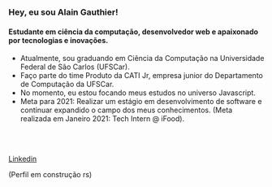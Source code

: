 ### Hey, eu sou Alain Gauthier!

#### Estudante em ciência da computação, desenvolvedor web e apaixonado por tecnologias e inovações. 

- Atualmente, sou graduando em Ciência da Computação na Universidade Federal de São Carlos (UFSCar).
- Faço parte do time Produto da CATI Jr, empresa junior do Departamento de Computação da UFSCar.
- No momento, eu estou focando meus estudos no universo Javascript.
- Meta para 2021: Realizar um estágio em desenvolvimento de software e continuar expandido o campo dos meus conhecimentos. (Meta realizada em Janeiro 2021: Tech Intern @ iFood).


<br/><br/>

[Linkedin](https://www.linkedin.com/in/alaingauthier76)

(Perfil em construção rs)
